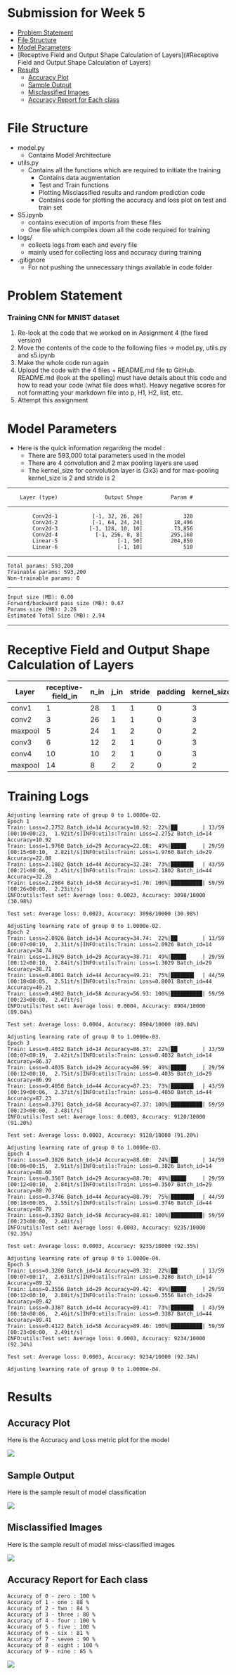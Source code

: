 # Submission for Week 5
- [Problem Statement](#Problem-Statement)
- [File Structure](#File-Structure)
- [Model Parameters](#Model-Parameters)
- [Receptive Field and Output Shape Calculation of Layers](#Receptive Field and Output Shape Calculation of Layers)
- [Results](#Results)
    * [Accuracy Plot](#Accuracy-Plot)
    * [Sample Output](#Sample-Output)
    * [Misclassified Images](#Misclassified-Images)
    * [Accuracy Report for Each class](#Accuracy-Report-for-Each-class )

# File Structure
* model.py 
    * Contains Model Architecture
* utils.py
    * Contains all the functions which are required to initiate the training
        * Contains data augmentation
        * Test and Train functions 
        * Plotting Misclassified results and random prediction code 
        * Contains code for plotting the accuracy and loss plot on test and train set
* S5.ipynb
    * contains execution of imports from these files
    * One file which compiles down all the code required for training
* logs/ 
    * collects logs from each and every file 
    * mainly used for collecting loss and accuracy during training
* .gitignore
    * For not pushing the unnecessary things available in code folder


# Problem Statement
### Training CNN for MNIST dataset
1. Re-look at the code that we worked on in Assignment 4 (the fixed version)
2. Move the contents of the code to the following files -> model.py, utils.py and s5.ipynb
3. Make the whole code run again
4. Upload the code with the 4 files + README.md file to GitHub. README.md (look at the spelling) must have details about this code and how to read your code (what file does what). Heavy negative scores for not formatting your markdown file into p, H1, H2, list, etc.
5. Attempt this assignment


# Model Parameters

* Here is the quick information regarding the model :
    * There are 593,000 total parameters used in the model 
    * There are 4 convolution and 2 max pooling layers are used 
    * The kernel_size for convolution layer is (3x3) and for max-pooling kernel_size is 2 and stride is 2 

----------------------------------------------------------------
        Layer (type)               Output Shape         Param #
----------------------------------------------------------------
            Conv2d-1           [-1, 32, 26, 26]             320
            Conv2d-2           [-1, 64, 24, 24]          18,496
            Conv2d-3          [-1, 128, 10, 10]          73,856
            Conv2d-4            [-1, 256, 8, 8]         295,168
            Linear-5                   [-1, 50]         204,850
            Linear-6                   [-1, 10]             510

----------------------------------------------------------------
    Total params: 593,200
    Trainable params: 593,200
    Non-trainable params: 0
----------------------------------------------------------------
    Input size (MB): 0.00
    Forward/backward pass size (MB): 0.67
    Params size (MB): 2.26
    Estimated Total Size (MB): 2.94
----------------------------------------------------------------

# Receptive Field and Output Shape Calculation of Layers

Layer |  receptive-field_in |  n_in |   j_in |   stride |  padding |  kernel_size  | recptive-field out | n_out |  j_out   
--- | --- | --- | --- |--- |--- |--- |--- |--- |--- |
conv1 |  1 |  28|  1 |  1 |  0 |  3 |  3 |  26 | 1  | 
conv2 |  3  | 26 | 1  | 1  | 0 |  3  | 5  | 24 | 1  | 
maxpool |5 |  24 | 1 |  2 |  0 |  2  | 6  | 12 | 2  | 
conv3 |  6 |  12|  2 |  1 |  0 |  3  | 10 | 10 | 2  | 
conv4 |  10 | 10| 2  | 1  | 0  | 3  | 14 | 8|   2  |
maxpool| 14 | 8 |  2 |  2 |  0|   2|   16|  4 |  4|   


# Training Logs

    Adjusting learning rate of group 0 to 1.0000e-02.
    Epoch 1
    Train: Loss=2.2752 Batch_id=14 Accuracy=10.92:  22%|██▏       | 13/59 [00:10<00:23,  1.92it/s]INFO:utils:Train: Loss=2.2752 Batch_id=14 Accuracy=10.92
    Train: Loss=1.9760 Batch_id=29 Accuracy=22.08:  49%|████▉     | 29/59 [00:15<00:10,  2.82it/s]INFO:utils:Train: Loss=1.9760 Batch_id=29 Accuracy=22.08
    Train: Loss=2.1802 Batch_id=44 Accuracy=32.28:  73%|███████▎  | 43/59 [00:21<00:06,  2.45it/s]INFO:utils:Train: Loss=2.1802 Batch_id=44 Accuracy=32.28
    Train: Loss=2.2604 Batch_id=58 Accuracy=31.70: 100%|██████████| 59/59 [00:26<00:00,  2.23it/s]
    INFO:utils:Test set: Average loss: 0.0023, Accuracy: 3098/10000 (30.98%)

    Test set: Average loss: 0.0023, Accuracy: 3098/10000 (30.98%)

    Adjusting learning rate of group 0 to 1.0000e-02.
    Epoch 2
    Train: Loss=2.0926 Batch_id=14 Accuracy=34.74:  22%|██▏       | 13/59 [00:07<00:19,  2.31it/s]INFO:utils:Train: Loss=2.0926 Batch_id=14 Accuracy=34.74
    Train: Loss=1.3029 Batch_id=29 Accuracy=38.71:  49%|████▉     | 29/59 [00:12<00:10,  2.84it/s]INFO:utils:Train: Loss=1.3029 Batch_id=29 Accuracy=38.71
    Train: Loss=0.8001 Batch_id=44 Accuracy=49.21:  75%|███████▍  | 44/59 [00:18<00:05,  2.51it/s]INFO:utils:Train: Loss=0.8001 Batch_id=44 Accuracy=49.21
    Train: Loss=0.4902 Batch_id=58 Accuracy=56.93: 100%|██████████| 59/59 [00:23<00:00,  2.47it/s]
    INFO:utils:Test set: Average loss: 0.0004, Accuracy: 8904/10000 (89.04%)

    Test set: Average loss: 0.0004, Accuracy: 8904/10000 (89.04%)

    Adjusting learning rate of group 0 to 1.0000e-03.
    Epoch 3
    Train: Loss=0.4032 Batch_id=14 Accuracy=86.37:  22%|██▏       | 13/59 [00:07<00:19,  2.42it/s]INFO:utils:Train: Loss=0.4032 Batch_id=14 Accuracy=86.37
    Train: Loss=0.4035 Batch_id=29 Accuracy=86.99:  49%|████▉     | 29/59 [00:12<00:10,  2.75it/s]INFO:utils:Train: Loss=0.4035 Batch_id=29 Accuracy=86.99
    Train: Loss=0.4050 Batch_id=44 Accuracy=87.23:  73%|███████▎  | 43/59 [00:19<00:06,  2.37it/s]INFO:utils:Train: Loss=0.4050 Batch_id=44 Accuracy=87.23
    Train: Loss=0.3791 Batch_id=58 Accuracy=87.37: 100%|██████████| 59/59 [00:23<00:00,  2.48it/s]
    INFO:utils:Test set: Average loss: 0.0003, Accuracy: 9120/10000 (91.20%)

    Test set: Average loss: 0.0003, Accuracy: 9120/10000 (91.20%)

    Adjusting learning rate of group 0 to 1.0000e-03.
    Epoch 4
    Train: Loss=0.3826 Batch_id=14 Accuracy=88.60:  24%|██▎       | 14/59 [00:06<00:15,  2.91it/s]INFO:utils:Train: Loss=0.3826 Batch_id=14 Accuracy=88.60
    Train: Loss=0.3507 Batch_id=29 Accuracy=88.70:  49%|████▉     | 29/59 [00:12<00:10,  2.84it/s]INFO:utils:Train: Loss=0.3507 Batch_id=29 Accuracy=88.70
    Train: Loss=0.3746 Batch_id=44 Accuracy=88.79:  75%|███████▍  | 44/59 [00:18<00:05,  2.55it/s]INFO:utils:Train: Loss=0.3746 Batch_id=44 Accuracy=88.79
    Train: Loss=0.3392 Batch_id=58 Accuracy=88.81: 100%|██████████| 59/59 [00:23<00:00,  2.48it/s]
    INFO:utils:Test set: Average loss: 0.0003, Accuracy: 9235/10000 (92.35%)

    Test set: Average loss: 0.0003, Accuracy: 9235/10000 (92.35%)

    Adjusting learning rate of group 0 to 1.0000e-04.
    Epoch 5
    Train: Loss=0.3280 Batch_id=14 Accuracy=89.32:  22%|██▏       | 13/59 [00:07<00:17,  2.63it/s]INFO:utils:Train: Loss=0.3280 Batch_id=14 Accuracy=89.32
    Train: Loss=0.3556 Batch_id=29 Accuracy=89.42:  49%|████▉     | 29/59 [00:12<00:10,  2.80it/s]INFO:utils:Train: Loss=0.3556 Batch_id=29 Accuracy=89.42
    Train: Loss=0.3387 Batch_id=44 Accuracy=89.41:  73%|███████▎  | 43/59 [00:18<00:06,  2.46it/s]INFO:utils:Train: Loss=0.3387 Batch_id=44 Accuracy=89.41
    Train: Loss=0.4122 Batch_id=58 Accuracy=89.46: 100%|██████████| 59/59 [00:23<00:00,  2.49it/s]
    INFO:utils:Test set: Average loss: 0.0003, Accuracy: 9234/10000 (92.34%)

    Test set: Average loss: 0.0003, Accuracy: 9234/10000 (92.34%)

    Adjusting learning rate of group 0 to 1.0000e-04.



# Results

## Accuracy Plot
Here is the Accuracy and Loss metric plot for the model 

![](images/metric_plot.png)

## Sample Output
Here is the sample result of model classification 

![](images/results.png)

## Misclassified Images
Here is the sample result of model miss-classified images

![](images/miss_classified.png)

## Accuracy Report for Each class   

    Accuracy of 0 - zero : 100 %
    Accuracy of 1 - one : 88 %
    Accuracy of 2 - two : 84 %
    Accuracy of 3 - three : 80 %
    Accuracy of 4 - four : 100 %
    Accuracy of 5 - five : 100 %
    Accuracy of 6 - six : 81 %
    Accuracy of 7 - seven : 90 %
    Accuracy of 8 - eight : 100 %
    Accuracy of 9 - nine : 85 %
    
![](images/each_class.png)

